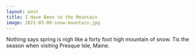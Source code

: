 ```yaml
---
layout: post
title: I Have Been to the Mountain
image: 2021-03-09-snow-mountain.jpg
---
```


Nothing says spring is nigh like a forty foot high mountain of snow. Tis the
season when visiting Presque Isle, Maine.
